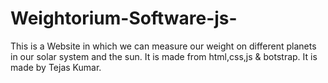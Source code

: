 # Weightorium-Software-js-
This is a Website in which we can measure our weight on different planets in our solar system and the sun. It is made from html,css,js &amp; botstrap. It is made by Tejas Kumar.
